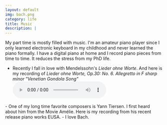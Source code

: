 ```yaml
---
layout: default
img: bach.png
category: life
title: Music
description: |
---
```

My part time is mostly filled with music. I'm an amateur piano player since I only learned electronic keyboard in my childhood and never learned the piano formally. I have a digital piano at home and I record piano pieces from time to time. It reduces the stress from my PhD life.

- Recently I fall in love with Mendelssohn's *Lieder ohne Worte*. And here is my recording of *Lieder ohne Worte, Op.30: No. 6. Allegretto in F sharp minor "Venetian Gondola Song"* <audio controls="controls">
  <source src="img/life/foo.mp3"
         type='audio/mp3'>
</audio>
- One of my long time favorite composers is Yann Tiersen. I first heard about him from the Movie Amélie. Here is my recording from his recent release piano works EUSA.
- I love Bach.